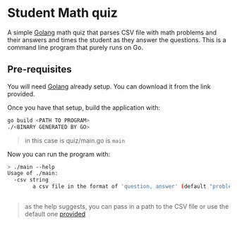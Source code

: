 # Student Math quiz

A simple [Golang](https://golang.org/) math quiz that parses CSV file with math problems and their answers and times the student
as they answer the questions. This is a command line program that purely runs on Go.

## Pre-requisites

You will need [Golang](https://golang.org/) already setup. You can download it from the link provided.

Once you have that setup, build the application with:

```bash
go build <PATH TO PROGRAM>
./<BINARY GENERATED BY GO>
```
> <PATH TO PROGRAM> in this case is quiz/main.go
> <BINARY GENERATED BY GO> is `main`

Now you can run the program with:

```bash
> ./main --help
Usage of ./main:
  -csv string
        a csv file in the format of 'question, answer' (default "problems.csv")
       
```
> as the help suggests, you can pass in a path to the CSV file or use the default one [provided](./problems.csv)

